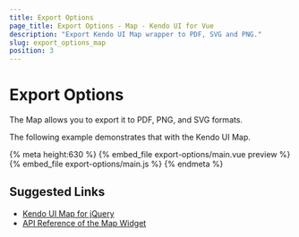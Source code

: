 ```yaml
---
title: Export Options
page_title: Export Options - Map - Kendo UI for Vue
description: "Export Kendo UI Map wrapper to PDF, SVG and PNG."
slug: export_options_map
position: 3
---
```


<div><WrapperBanner></WrapperBanner></div>

# Export Options

The Map allows you to export it to PDF, PNG, and SVG formats.

The following example demonstrates that with the Kendo UI Map.

{% meta height:630 %}
{% embed_file export-options/main.vue preview %}
{% embed_file export-options/main.js %}
{% endmeta %}

## Suggested Links

* [Kendo UI Map for jQuery](https://docs.telerik.com/kendo-ui/controls/diagrams-and-maps/map/overview)
* [API Reference of the Map Widget](https://docs.telerik.com/kendo-ui/api/javascript/dataviz/ui/map)
